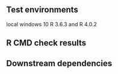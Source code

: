 ## Test environments
local windows 10 R 3.6.3 and R 4.0.2

## R CMD check results


## Downstream dependencies

